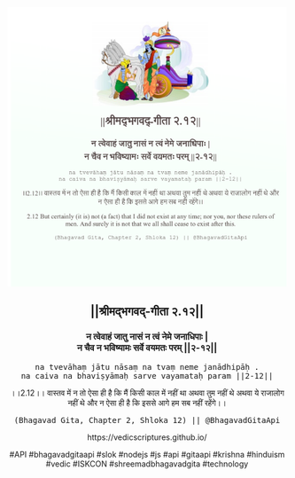 <img src="../../asset/BG_2_12.png"/>
<center><h2>||श्रीमद्‍भगवद्‍-गीता २.१२||</h2>
<h3>न त्वेवाहं जातु नासं न त्वं नेमे जनाधिपाः |<br/>न चैव न भविष्यामः सर्वे वयमतः परम् ||२-१२||</h3>
<pre>na tvevāhaṃ jātu nāsaṃ na tvaṃ neme janādhipāḥ .<br/>na caiva na bhaviṣyāmaḥ sarve vayamataḥ param ||2-12||</pre>
<p>।।2.12।। वास्तव में न तो ऐसा ही है कि मैं किसी काल में नहीं था अथवा तुम नहीं थे अथवा ये राजालोग नहीं थे और न ऐसा ही है कि इससे आगे हम सब नहीं रहेंगे।।</p>
<pre>(Bhagavad Gita, Chapter 2, Shloka 12) || @BhagavadGitaApi</pre><p>https://vedicscriptures.github.io/</p><p>#API #bhagavadgitaapi #slok #nodejs #js #api #gitaapi #krishna #hinduism #vedic #ISKCON #shreemadbhagavadgita #technology</p></center>